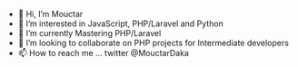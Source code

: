 - 👋 Hi, I’m Mouctar
- 👀 I’m interested in JavaScript, PHP/Laravel and Python
- 🌱 I’m currently Mastering PHP/Laravel
- 💞️ I’m looking to collaborate on PHP projects for Intermediate developers
- 📫 How to reach me ... twitter @MouctarDaka

<!---
MUK94/MUK94 is a ✨ special ✨ repository because its `README.md` (this file) appears on your GitHub profile.
You can click the Preview link to take a look at your changes.
--->
